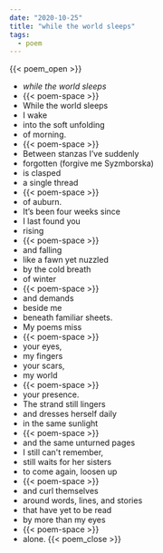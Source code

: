 ```yaml
---
date: "2020-10-25"
title: "while the world sleeps"
tags:
  - poem
---
```

  
{{< poem_open >}}
* *while the world sleeps*
* {{< poem-space >}}
* While the world sleeps
* I wake
* into the soft unfolding
* of morning.
* {{< poem-space >}}
* Between stanzas I’ve suddenly
* forgotten (forgive me Syzmborska)
* is clasped
* a single thread
* {{< poem-space >}}
* of auburn.
* It’s been four weeks since
* I last found you
* rising
* {{< poem-space >}}
* and falling
* like a fawn yet nuzzled
* by the cold breath
* of winter
* {{< poem-space >}}
* and demands
* beside me
* beneath familiar sheets.
* My poems miss
* {{< poem-space >}}
* your eyes,
* my fingers
* your scars,
* my world
* {{< poem-space >}}
* your presence.
* The strand still lingers
* and dresses herself daily
* in the same sunlight 
* {{< poem-space >}}
* and the same unturned pages
* I still can't remember,
* still waits for her sisters
* to come again, loosen up
* {{< poem-space >}}
* and curl themselves
* around words, lines, and stories
* that have yet to be read
* by more than my eyes
* {{< poem-space >}}
* alone.
{{< poem_close >}}

